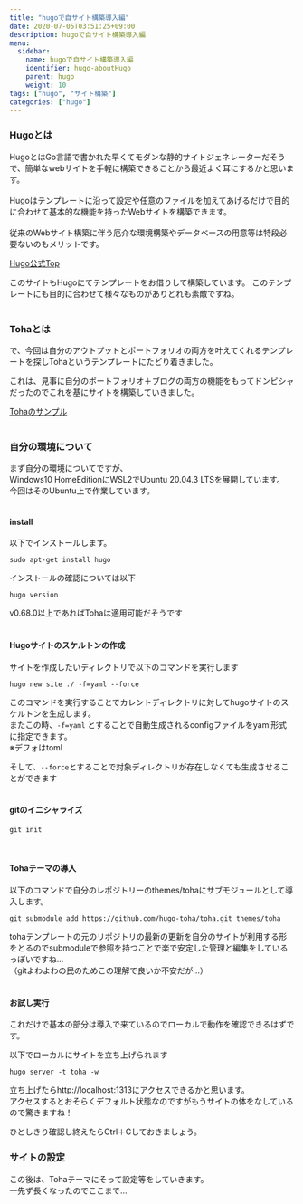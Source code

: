 ```yaml
---
title: "hugoで自サイト構築導入編"
date: 2020-07-05T03:51:25+09:00
description: hugoで自サイト構築導入編
menu:
  sidebar:
    name: hugoで自サイト構築導入編
    identifier: hugo-aboutHugo
    parent: hugo
    weight: 10
tags: ["hugo", "サイト構築"]
categories: ["hugo"]
---
```


### Hugoとは
HugoとはGo言語で書かれた早くてモダンな静的サイトジェネレーターだそうで、簡単なwebサイトを手軽に構築できることから最近よく耳にするかと思います。  
<br>
Hugoはテンプレートに沿って設定や任意のファイルを加えてあげるだけで目的に合わせて基本的な機能を持ったWebサイトを構築できます。  
<br>
従来のWebサイト構築に伴う厄介な環境構築やデータベースの用意等は特段必要ないのもメリットです。  

[Hugo公式Top](https://gohugo.io/)  
 
このサイトもHugoにてテンプレートをお借りして構築しています。
このテンプレートにも目的に合わせて様々なものがありどれも素敵ですね。  
<br>

### Tohaとは  

で、今回は自分のアウトプットとポートフォリオの両方を叶えてくれるテンプレートを探しTohaというテンプレートにたどり着きました。  

これは、見事に自分のポートフォリオ＋ブログの両方の機能をもってドンピシャだったのでこれを基にサイトを構築していきました。  

[Tohaのサンプル](https://toha-guides.netlify.app/)  
<br>  

### 自分の環境について  
まず自分の環境についてですが、  
Windows10 HomeEditionにWSL2でUbuntu 20.04.3 LTSを展開しています。  
今回はそのUbuntu上で作業しています。  
<br>

#### install  
以下でインストールします。  

```console
sudo apt-get install hugo
```

インストールの確認については以下

```console
hugo version
```

v0.68.0以上であればTohaは適用可能だそうです  
<br>  

#### Hugoサイトのスケルトンの作成
サイトを作成したいディレクトリで以下のコマンドを実行します  
```console
hugo new site ./ -f=yaml --force
```

このコマンドを実行することでカレントディレクトリに対してhugoサイトのスケルトンを生成します。  
またこの時、`-f=yaml` とすることで自動生成されるconfigファイルをyaml形式に指定できます。  
※デフォはtoml
  
そして、`--force`とすることで対象ディレクトリが存在しなくても生成させることができます  
<br>  

#### gitのイニシャライズ  

```console
git init
```
<br>  


#### Tohaテーマの導入  

以下のコマンドで自分のレポジトリーのthemes/tohaにサブモジュールとして導入します。  

```console
git submodule add https://github.com/hugo-toha/toha.git themes/toha
```  
  
tohaテンプレートの元のリポジトリの最新の更新を自分のサイトが利用する形をとるのでsubmoduleで参照を持つことで楽で安定した管理と編集をしているっぽいですね…  
（gitよわよわの民のためこの理解で良いか不安だが…）  
<br>  

      
#### お試し実行  
  
これだけで基本の部分は導入で来ているのでローカルで動作を確認できるはずです。  
  
以下でローカルにサイトを立ち上げられます  

```console
hugo server -t toha -w
```  
  
立ち上げたらhttp://localhost:1313にアクセスできるかと思います。  
アクセスするとおそらくデフォルト状態なのですがもうサイトの体をなしているので驚きますね！  
  
ひとしきり確認し終えたらCtrl＋Cしておきましょう。  
  
### サイトの設定
この後は、Tohaテーマにそって設定等をしていきます。  
一先ず長くなったのでここまで…  
